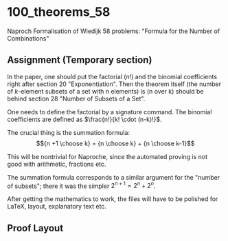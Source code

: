 # 100_theorems_58
Naproch Formalisation of Wiedijk 58 problems: "Formula for the Number of Combinations"

## Assignment (Temporary section)
In the paper, one should put the factorial ($n!$) and the binomial coefficients right after section 20 "Exponentiation".
Then the theorem itself (the number of $k$-element subsets of a set with n elements) is (n over k) should be behind section 28 "Number of Subsets of a Set".

One needs to define the factorial by a signature command.
The binomial coefficients are defined as $\frac{n!}{k! \cdot (n-k)!}$.

The crucial thing is the summation formula:
$${n +1 \choose k} = {n \choose k} + {n \choose k-1}$$

This will be nontrivial for Naproche, since the automated proving is not good with
arithmetic, fractions etc.

The summation formula corresponds to a similar argument for the "number of subsets";
there it was the simpler $2^{n+1} = 2^n + 2^n$.

After getting the mathematics to work, the files will have to be polished for
LaTeX, layout, explanatory text etc.

## Proof Layout
